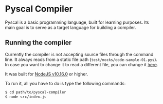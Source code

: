 # Pyscal Compiler

Pyscal is a basic programming language, built for learning purposes. Its main goal is to serve as a target language for building a compiler.

## Running the compiler

Currently the compiler is not accepting source files through the command line. It always reads from a static file path (`test/mocks/code-sample-01.pys`). In case you want to change it to read a different file, you can change it [here](https://github.com/StanleySathler/pyscal-compiler/blob/master/src/index.js#L6).

It was built for [NodeJS v10.16.0](https://nodejs.org/en/download/) or higher.

To run it, all you have to do is type the following commands:

```sh
$ cd path/to/pyscal-compiler
$ node src/index.js
```
